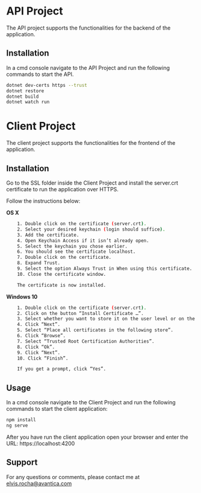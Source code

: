 # API Project
The API project supports the functionalities for the backend of the application.

## Installation

In a cmd console navigate to the API Project and run the following commands to start the API.

```bash
dotnet dev-certs https --trust
dotnet restore
dotnet build
dotnet watch run
```

# Client Project
The client project supports the functionalities for the frontend of the application.

## Installation

Go to the SSL folder inside the Client Project and install the server.crt certificate to run the application over HTTPS.

Follow the instructions below:

**OS X**

```bash
	1. Double click on the certificate (server.crt).
	2. Select your desired keychain (login should suffice).
	3. Add the certificate.
	4. Open Keychain Access if it isn’t already open.
	5. Select the keychain you chose earlier.
	6. You should see the certificate localhost.
	7. Double click on the certificate.
	8. Expand Trust.
	9. Select the option Always Trust in When using this certificate.
	10. Close the certificate window.

	The certificate is now installed.
```

**Windows 10**

```bash
	1. Double click on the certificate (server.crt).
	2. Click on the button “Install Certificate …”.
	3. Select whether you want to store it on the user level or on the machine level.
	4. Click “Next”.
	5. Select “Place all certificates in the following store”.
	6. Click “Browse”.
	7. Select “Trusted Root Certification Authorities”.
	8. Click “Ok”.
	9. Click “Next”.
	10. Click “Finish”.

	If you get a prompt, click “Yes”.
```

## Usage

In a cmd console navigate to the Client Project and run the following commands to start the client application:

```bash
npm install
ng serve
```

After you have run the client application open your browser and enter the URL: https://localhost:4200

## Support
For any questions or comments, please contact me at elvis.rocha@avantica.com